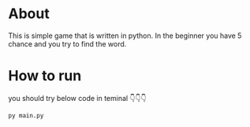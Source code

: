 # About
This is simple game that is written in python. In the beginner you have 5 chance and you try to find the word.

# How to run
you should try below code in teminal 👇👇👇

```py main.py```


